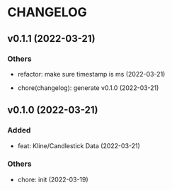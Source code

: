 # CHANGELOG

## v0.1.1 (2022-03-21)

### Others

- refactor: make sure timestamp is ms (2022-03-21)

- chore(changelog): generate v0.1.0 (2022-03-21)

## v0.1.0 (2022-03-21)

### Added

- feat: Kline/Candlestick Data (2022-03-21)

### Others

- chore: init (2022-03-19)
